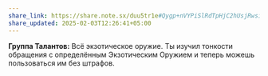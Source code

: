 ```yaml
---
share_link: https://share.note.sx/duu5tr1e#Qygp+nVYPiSlRdTpHjC2hUsjRwsi+eAqP+utvFywHWw
share_updated: 2025-02-03T12:26:41+05:00
---
```

**Группа Талантов:** Всё экзотическое оружие.
Ты изучил тонкости обращения с определённым Экзотическим Оружием и теперь можешь пользоваться им без штрафов.